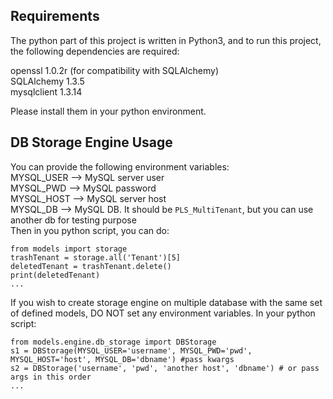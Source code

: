 ## Requirements

The python part of this project is written in Python3, and to run this project, the following dependencies are required:

openssl 1.0.2r (for compatibility with SQLAlchemy)<br/>
SQLAlchemy 1.3.5<br/>
mysqlclient 1.3.14<br/>

Please install them in your python environment.

## DB Storage Engine Usage<br/>
You can provide the following environment variables:<br/>
MYSQL_USER --> MySQL server user<br/>
MYSQL_PWD  --> MySQL password<br/>
MYSQL_HOST --> MySQL server host<br/>
MYSQL_DB   --> MySQL DB. It should be `PLS_MultiTenant`, but you can use another db for testing purpose<br/>
Then in you python script, you can do:
```
from models import storage
trashTenant = storage.all('Tenant')[5]
deletedTenant = trashTenant.delete()
print(deletedTenant)
...
```

If you wish to create storage engine on multiple database with the same set of defined models, DO NOT set any environment variables. In your python script:
```
from models.engine.db_storage import DBStorage
s1 = DBStorage(MYSQL_USER='username', MYSQL_PWD='pwd', MYSQL_HOST='host', MYSQL_DB='dbname') #pass kwargs
s2 = DBStorage('username', 'pwd', 'another host', 'dbname') # or pass args in this order
...
```
